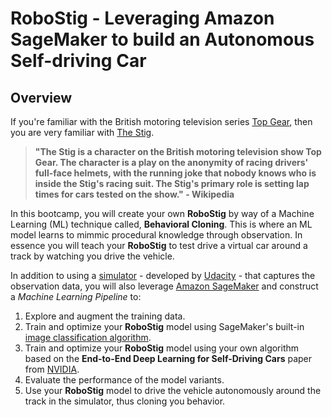 # RoboStig - Leveraging Amazon SageMaker to build an Autonomous Self-driving Car

## Overview

If you're familiar with the British motoring television series [Top Gear](https://en.wikipedia.org/wiki/Top_Gear_(2002_TV_series)), then you are very familiar with [The Stig](https://www.topgear.com/car-news/stig).

>__"The Stig is a character on the British motoring television show Top Gear. The character is a play on the anonymity of racing drivers' full-face helmets, with the running joke that nobody knows who is inside the Stig's racing suit. The Stig's primary role is setting lap times for cars tested on the show." - Wikipedia__

In this bootcamp, you will create your own __RoboStig__  by way of a Machine Learning (ML) technique called, __Behavioral Cloning__. This is where an ML model learns to mimmic procedural knowledge through observation. In essence you will teach your __RoboStig__ to test drive a virtual car around a track by watching you drive the vehicle.

In addition to using a [simulator](https://github.com/udacity/self-driving-car-sim) - developed by [Udacity](https://www.udacity.com/) - that captures the observation data, you will also leverage [Amazon SageMaker](https://aws.amazon.com/sagemaker) and construct a *Machine Learning Pipeline* to:

1. Explore and augment the training data.
2. Train and optimize your __RoboStig__ model using SageMaker's built-in [image classification algorithm](https://docs.aws.amazon.com/sagemaker/latest/dg/image-classification.html).
3. Train and optimize your __RoboStig__ model using your own algorithm based on the __End-to-End Deep Learning for Self-Driving Cars__ paper from [NVIDIA](https://devblogs.nvidia.com/deep-learning-self-driving-cars/).
4. Evaluate the performance of the model variants.
5. Use your __RoboStig__ model to drive the vehicle autonomously around the track in the simulator, thus cloning you behavior.